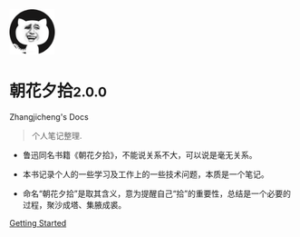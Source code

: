 <img width="80" src="/assets/cover.png">

# 朝花夕拾<small>2.0.0</small>

Zhangjicheng's Docs 

> 个人笔记整理.

- 鲁迅同名书籍《朝花夕拾》，不能说关系不大，可以说是毫无关系。

- 本书记录个人的一些学习及工作上的一些技术问题，本质是一个笔记。

- 命名“朝花夕拾”是取其含义，意为提醒自己“拾”的重要性，总结是一个必要的过程，聚沙成塔、集腋成裘。

[Getting Started](#Headline)
